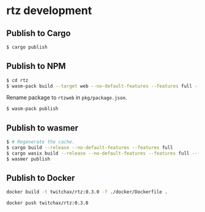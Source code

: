# rtz development

## Publish to Cargo

```bash
$ cargo publish
```

## Publish to NPM

```bash
$ cd rtz
$ wasm-pack build --target web --no-default-features --features full --features wasm
```

Rename package to `rtzweb` in `pkg/package.json`.

```bash
$ wasm-pack publish
```

## Publish to wasmer

```bash
$ # Regenerate the cache.
$ cargo build --release --no-default-features --features full
$ cargo wasix build --release --no-default-features --features full --features cli
$ wasmer publish
```

## Publish to Docker

```bash
docker build -t twitchax/rtz:0.3.0 -f ./docker/Dockerfile .
```

```bash
docker push twitchax/rtz:0.3.0
```